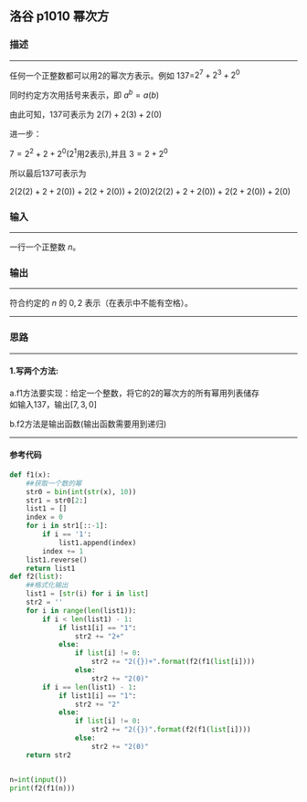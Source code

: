 ## 洛谷 p1010 幂次方
### 描述

* * *

任何一个正整数都可以用2的幂次方表示。例如 137=$2^7+2^3+2^0$  

同时约定方次用括号来表示，即 $a^b=a(b)$  

由此可知，137可表示为 $2(7)+2(3)+2(0)$   

进一步：  

$7= 2^2+2+2^0$($2^1$用2表示),并且 $3=2+2^0$  

所以最后137可表示为  

$2(2(2)+2+2(0))+2(2+2(0))+2(0)2(2(2)+2+2(0))+2(2+2(0))+2(0)$

### 输入

* * *
一行一个正整数 $n$。

### 输出
***
符合约定的 $n$ 的 $0,2$ 表示（在表示中不能有空格）。

***
### 思路
***
#### 1.写两个方法:  
a.f1方法要实现：给定一个整数，将它的2的幂次方的所有幂用列表储存  
如输入$137$，输出$[7,3,0]$  

b.f2方法是输出函数(输出函数需要用到递归)

***


#### 参考代码
```python
def f1(x):
    ##获取一个数的幂
    str0 = bin(int(str(x), 10))
    str1 = str0[2:]
    list1 = []
    index = 0
    for i in str1[::-1]:
        if i == '1':
            list1.append(index)
        index += 1
    list1.reverse()
    return list1
def f2(list):
    ##格式化输出
    list1 = [str(i) for i in list]
    str2 = ''
    for i in range(len(list1)):
        if i < len(list1) - 1:
            if list1[i] == "1":
                str2 += "2+"
            else:
                if list[i] != 0:
                    str2 += "2({})+".format(f2(f1(list[i])))
                else:
                    str2 += "2(0)"
        if i == len(list1) - 1:
            if list1[i] == "1":
                str2 += "2"
            else:
                if list[i] != 0:
                    str2 += "2({})".format(f2(f1(list[i])))
                else:
                    str2 += "2(0)"
    return str2


n=int(input())
print(f2(f1(n)))

 

```
